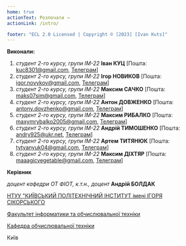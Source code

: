 ```yaml
---
home: true
actionText: Розпочати →
actionLink: /intro/

footer: "ECL 2.0 Licensed | Copyright © [2023] [Ivan Kuts]"
---
```



**Виконали:**

1. *студент 2-го курсу, групи ІМ-22*<span padding-right:5em></span> **Іван КУЦ** [Пошта: kuc8301@gmail.com, <a href = "https://t.me/kujo005">Телеграм</a>]
2. *студент 2-го курсу, групи ІМ-22*<span padding-right:5em></span> **Ігор НОВИКОВ** [Пошта: igor.novykov@gmail.com, <a href = "https://t.me/igaryakqwe">Телеграм</a>]
3. *студент 2-го курсу, групи ІМ-22*<span padding-right:5em></span> **Максим САЧКО** [Пошта: maks07sim@gmail.com, <a href = "https://t.me/BL_OD">Телеграм</a>]
4. *студент 2-го курсу, групи ІМ-22*<span padding-right:5em></span> **Антон ДОВЖЕНКО** [Пошта: antony.dovzhenko@gmail.com, <a href = "https://t.me/I0_Jesus_0l">Телеграм</a>]
5. *студент 2-го курсу, групи ІМ-22*<span padding-right:5em></span> **Максим РИБАЛКО** [Пошта: maxymrybalko2005@gmail.com, <a href = "https://t.me/Friexxx">Телеграм</a>]
6. *студент 2-го курсу, групи ІМ-22*<span padding-right:5em></span> **Андрій ТИМОШЕНКО** [Пошта: andry925@ukr.net, <a href = "https://t.me/Andrii_Tymoshenko">Телеграм</a>]
7. *студент 2-го курсу, групи ІМ-22*<span padding-right:5em></span> **Артем ТИТЯНЮК** [Пошта: tytyanyuk04@gmail.com, <a href = "https://t.me/Artem_Nikolaevi4">Телеграм</a>]
8. *студент 2-го курсу, групи ІМ-22*<span padding-right:5em></span> **Максим ДІХТЯР** [Пошта: maaagicvegetable@gmail.com, <a href = "https://t.me/mgcvegetable">Телеграм</a>]

**Керівник**

*доцент кафедри ОТ ФІОТ, к.т.н., доцент*<span padding-right:5em></span> **Андрій БОЛДАК** 

[НТУУ "КИЇВСЬКИЙ ПОЛІТЕХНІЧНИЙ ІНСТИТУТ імені ІГОРЯ СІКОРСЬКОГО](https://kpi.ua/)

[Факультет інформатики та обчислювальної техніки](https://fiot.kpi.ua/)

[Кафедра обчислювальної техніки](https://comsys.kpi.ua/)

Київ
